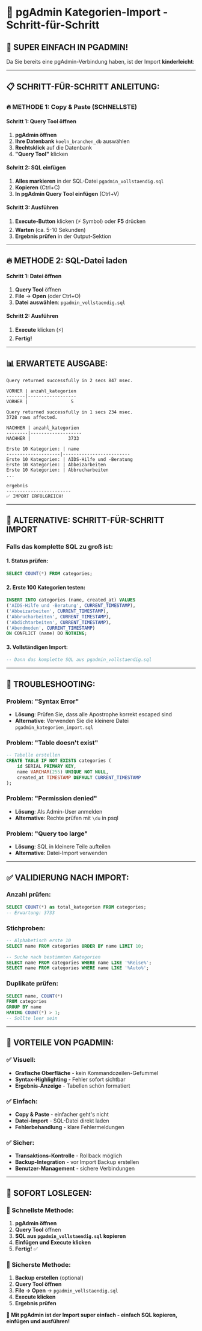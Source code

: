 # 🚀 pgAdmin Kategorien-Import - Schritt-für-Schritt

## 🎯 **SUPER EINFACH IN PGADMIN!**

Da Sie bereits eine pgAdmin-Verbindung haben, ist der Import **kinderleicht**:

---

## 📋 **SCHRITT-FÜR-SCHRITT ANLEITUNG:**

### **🔥 METHODE 1: Copy & Paste (SCHNELLSTE)**

#### **Schritt 1: Query Tool öffnen**
1. **pgAdmin öffnen**
2. **Ihre Datenbank** `koeln_branchen_db` auswählen
3. **Rechtsklick** auf die Datenbank
4. **"Query Tool"** klicken

#### **Schritt 2: SQL einfügen**
1. **Alles markieren** in der SQL-Datei `pgadmin_vollstaendig.sql`
2. **Kopieren** (Ctrl+C)
3. **In pgAdmin Query Tool einfügen** (Ctrl+V)

#### **Schritt 3: Ausführen**
1. **Execute-Button** klicken (⚡ Symbol) oder **F5** drücken
2. **Warten** (ca. 5-10 Sekunden)
3. **Ergebnis prüfen** in der Output-Sektion

---

## 🔥 **METHODE 2: SQL-Datei laden**

#### **Schritt 1: Datei öffnen**
1. **Query Tool** öffnen
2. **File** → **Open** (oder Ctrl+O)
3. **Datei auswählen**: `pgadmin_vollstaendig.sql`

#### **Schritt 2: Ausführen**
1. **Execute** klicken (⚡)
2. **Fertig!**

---

## 📊 **ERWARTETE AUSGABE:**

```
Query returned successfully in 2 secs 847 msec.

VORHER | anzahl_kategorien
-------|------------------
VORHER |                5

Query returned successfully in 1 secs 234 msec.
3728 rows affected.

NACHHER | anzahl_kategorien  
--------|-------------------
NACHHER |              3733

Erste 10 Kategorien: | name
--------------------|-------------------------
Erste 10 Kategorien: | AIDS-Hilfe und -Beratung
Erste 10 Kategorien: | Abbeizarbeiten
Erste 10 Kategorien: | Abbrucharbeiten
...

ergebnis
------------------------
✅ IMPORT ERFOLGREICH!
```

---

## 🎯 **ALTERNATIVE: SCHRITT-FÜR-SCHRITT IMPORT**

### **Falls das komplette SQL zu groß ist:**

#### **1. Status prüfen:**
```sql
SELECT COUNT(*) FROM categories;
```

#### **2. Erste 100 Kategorien testen:**
```sql
INSERT INTO categories (name, created_at) VALUES
('AIDS-Hilfe und -Beratung', CURRENT_TIMESTAMP),
('Abbeizarbeiten', CURRENT_TIMESTAMP),
('Abbrucharbeiten', CURRENT_TIMESTAMP),
('Abdichtarbeiten', CURRENT_TIMESTAMP),
('Abendmoden', CURRENT_TIMESTAMP)
ON CONFLICT (name) DO NOTHING;
```

#### **3. Vollständigen Import:**
```sql
-- Dann das komplette SQL aus pgadmin_vollstaendig.sql
```

---

## 🔧 **TROUBLESHOOTING:**

### **Problem: "Syntax Error"**
- **Lösung**: Prüfen Sie, dass alle Apostrophe korrekt escaped sind
- **Alternative**: Verwenden Sie die kleinere Datei `pgadmin_kategorien_import.sql`

### **Problem: "Table doesn't exist"**
```sql
-- Tabelle erstellen
CREATE TABLE IF NOT EXISTS categories (
    id SERIAL PRIMARY KEY,
    name VARCHAR(255) UNIQUE NOT NULL,
    created_at TIMESTAMP DEFAULT CURRENT_TIMESTAMP
);
```

### **Problem: "Permission denied"**
- **Lösung**: Als Admin-User anmelden
- **Alternative**: Rechte prüfen mit `\du` in psql

### **Problem: "Query too large"**
- **Lösung**: SQL in kleinere Teile aufteilen
- **Alternative**: Datei-Import verwenden

---

## ✅ **VALIDIERUNG NACH IMPORT:**

### **Anzahl prüfen:**
```sql
SELECT COUNT(*) as total_kategorien FROM categories;
-- Erwartung: 3733
```

### **Stichproben:**
```sql
-- Alphabetisch erste 10
SELECT name FROM categories ORDER BY name LIMIT 10;

-- Suche nach bestimmten Kategorien
SELECT name FROM categories WHERE name LIKE '%Reise%';
SELECT name FROM categories WHERE name LIKE '%Auto%';
```

### **Duplikate prüfen:**
```sql
SELECT name, COUNT(*) 
FROM categories 
GROUP BY name 
HAVING COUNT(*) > 1;
-- Sollte leer sein
```

---

## 🎉 **VORTEILE VON PGADMIN:**

### **✅ Visuell:**
- **Grafische Oberfläche** - kein Kommandozeilen-Gefummel
- **Syntax-Highlighting** - Fehler sofort sichtbar
- **Ergebnis-Anzeige** - Tabellen schön formatiert

### **✅ Einfach:**
- **Copy & Paste** - einfacher geht's nicht
- **Datei-Import** - SQL-Datei direkt laden
- **Fehlerbehandlung** - klare Fehlermeldungen

### **✅ Sicher:**
- **Transaktions-Kontrolle** - Rollback möglich
- **Backup-Integration** - vor Import Backup erstellen
- **Benutzer-Management** - sichere Verbindungen

---

## 🚀 **SOFORT LOSLEGEN:**

### **🥇 Schnellste Methode:**
1. **pgAdmin öffnen**
2. **Query Tool** öffnen
3. **SQL aus `pgadmin_vollstaendig.sql` kopieren**
4. **Einfügen und Execute klicken**
5. **Fertig!** ✅

### **🥈 Sicherste Methode:**
1. **Backup erstellen** (optional)
2. **Query Tool öffnen**
3. **File → Open** → `pgadmin_vollstaendig.sql`
4. **Execute klicken**
5. **Ergebnis prüfen**

**🎯 Mit pgAdmin ist der Import super einfach - einfach SQL kopieren, einfügen und ausführen!**

